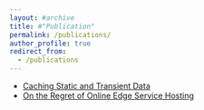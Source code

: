 ```yaml
---
layout: #archive
title: #"Publication"
permalink: /publications/
author_profile: true
redirect_from:
  - /publications
---
```

* [Caching Static and Transient Data](http://rsriprakash.github.io/files/Mobi_com_2018.pdf)
* [On the Regret of Online Edge Service Hosting](http://rsriprakash.github.io/files/sig_2022.pdf)
